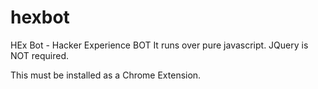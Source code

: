 # hexbot
HEx Bot - Hacker Experience BOT
It runs over pure javascript. JQuery is NOT required.

This must be installed as a Chrome Extension. 
